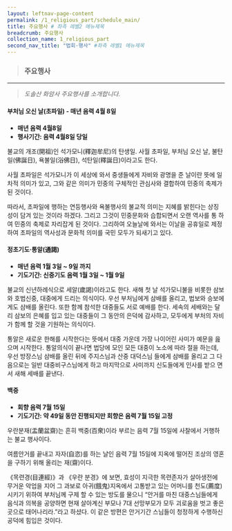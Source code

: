 ```yaml
---
layout: leftnav-page-content
permalink: /1_religious_part/schedule_main/
title: 주요행사 # 좌측 레벨2 메뉴제목
breadcrumb: 주요행사
collection_name: 1_religious_part
second_nav_title: "법회·행사" #좌측 레벨1 메뉴제목
---
```


> ### **주요행사**

---

> *도솔산 화암사 주요행사를 소개합니다.*


#### 부처님 오신 날(초파일) - 매년 음력 4월 8일
* **매년 음력 4월8일**
* **행사기간: 음력 4월8일 당일**

불교의 개조(開祖)인 석가모니(釋迦牟尼)의 탄생일. 사월 초파일, 부처님 오신 날, 불탄일(佛誕日), 욕불일(浴佛日), 석탄일(釋誕日)이라고도 한다.

사월 초파일은 석가모니가 이 세상에 와서 중생들에게 자비와 광명을 준 날이란 뜻에 일차적 의미가 있고, 그와 같은 의미가 민중의 구체적인 관심사와 결합하여 민중의 축제가 된 것이다.

따라서, 초파일에 행하는 연등행사와 욕불행사의 불교적 의미는 지혜를 밝힌다는 상징 성이 담겨 있는 것이라 하겠다. 그리고 그것이 민중문화와 습합되면서 오랜 역사를 통 하여 민중의 축제로 자리잡게 된 것이다. 그리하여 오늘날에 와서는 이날을 공휴일로 제정하여 초파일의 역사성과 문화적 의미를 국민 모두가 되새기고 있다.


#### 정초기도·통알(通謁)
* **매년 음력 1월 3일 ~ 9일 까지**
* **기도기간: 신중기도 음력 1월 3일 ~ 1월 9일**


불교의 신년하례식으로 세알(歲謁)이라고도 한다. 새해 첫 날 석가모니불을 비롯한 삼보와 호법신중, 대중에게 드리는 의식이다. 우선 부처님에게 삼배를 올리고, 법보와 승보에게도 삼배를 올린다. 또한 함께 참석한 대중들도 서로 예배를 한다. 세속의 세배와는 달리 삼보의 은혜를 입고 있는 대중들이 그 동안의 은덕에 감사하고, 모두에게 부처의 자비가 함께 할 것을 기원하는 의식이다.

통알은 새로운 한해를 시작한다는 뜻에서 대중 가운데 가장 나이어린 사미가 예문을 읊으며 시작한다. 통알의식이 끝나면 법당에 모인 모든 대중이 노소에 따라 절을 하는데, 우선 방장스님 삼배를 올린 뒤에 주지스님과 산중 대덕스님 들에게 삼배를 올리고 그 다음으로는 일반 대중비구스님에게 하고 마지막으로 사미까지 신도들에게 인사를 받으 면서 새해 세배를 끝낸다.


#### 백중
* **회향 음력 7월 15일**
* **기도기간: 약 49일 동안 진행되지만 회향은 음력 7월 15일 고정**

우란분재(盂蘭盆齋)는 흔히 백중(百衆)이라 부르는 음력 7월 15일에 사찰에서 거행하는 불교 행사이다.

여름안거를 끝내고 자자(自恣)를 하는 날인 음력 7월 15일에 지옥에 떨어진 조상의 영혼을 구하기 위해 올리는 재(齋)이다.

《목련경(目連經)》과 《우란 분경》에 보면, 효성이 지극한 목련존자가 살아생전에 무거운 악업을 지어 그 과보로 아귀(餓鬼)지옥에서 고통받고 있는 어머니를 천도(薦度)시키기 위하여 부처님께 구제 할 수 있는 방도를 물으니 “안거를 마친 대중스님들에게 음식과 의복을 공양하면 현재 살아계신 부모나 7대 선망부모가 모두 괴로움을 벗고 좋은 곳으로 태어나리라.”라고 하셨다. 이 같은 방편은 안거기간 스님들이 청정하게 수행하신 공덕에 힘입은 것이다.
